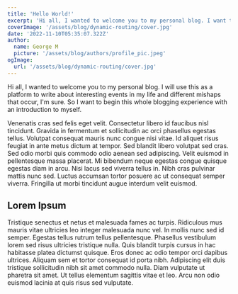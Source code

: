 ```yaml
---
title: 'Hello World!'
excerpt: 'Hi all, I wanted to welcome you to my personal blog. I want to use this as a platform to write about interesting events and various mishaps in my life! This being my first post, I would like to introduce myself, what I do and what my goals are going into the future.'
coverImage: '/assets/blog/dynamic-routing/cover.jpg'
date: '2022-11-10T05:35:07.322Z'
author:
  name: George M
  picture: '/assets/blog/authors/profile_pic.jpeg'
ogImage:
  url: '/assets/blog/dynamic-routing/cover.jpg'
---
```


Hi all, I wanted to welcome you to my personal blog. I will use this as a platform to write about interesting events in my life and different mishaps that occur, I'm sure. So I want to begin this whole blogging experience with an introduction to myself.

Venenatis cras sed felis eget velit. Consectetur libero id faucibus nisl tincidunt. Gravida in fermentum et sollicitudin ac orci phasellus egestas tellus. Volutpat consequat mauris nunc congue nisi vitae. Id aliquet risus feugiat in ante metus dictum at tempor. Sed blandit libero volutpat sed cras. Sed odio morbi quis commodo odio aenean sed adipiscing. Velit euismod in pellentesque massa placerat. Mi bibendum neque egestas congue quisque egestas diam in arcu. Nisi lacus sed viverra tellus in. Nibh cras pulvinar mattis nunc sed. Luctus accumsan tortor posuere ac ut consequat semper viverra. Fringilla ut morbi tincidunt augue interdum velit euismod.

## Lorem Ipsum

Tristique senectus et netus et malesuada fames ac turpis. Ridiculous mus mauris vitae ultricies leo integer malesuada nunc vel. In mollis nunc sed id semper. Egestas tellus rutrum tellus pellentesque. Phasellus vestibulum lorem sed risus ultricies tristique nulla. Quis blandit turpis cursus in hac habitasse platea dictumst quisque. Eros donec ac odio tempor orci dapibus ultrices. Aliquam sem et tortor consequat id porta nibh. Adipiscing elit duis tristique sollicitudin nibh sit amet commodo nulla. Diam vulputate ut pharetra sit amet. Ut tellus elementum sagittis vitae et leo. Arcu non odio euismod lacinia at quis risus sed vulputate.
